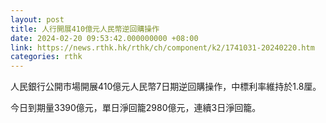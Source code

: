 ```yaml
---
layout: post
title: 人行開展410億元人民幣逆回購操作
date: 2024-02-20 09:53:42.000000000 +08:00
link: https://news.rthk.hk/rthk/ch/component/k2/1741031-20240220.htm
categories: rthk
---
```


人民銀行公開市場開展410億元人民幣7日期逆回購操作，中標利率維持於1.8厘。

今日到期量3390億元，單日淨回籠2980億元，連續3日淨回籠。
